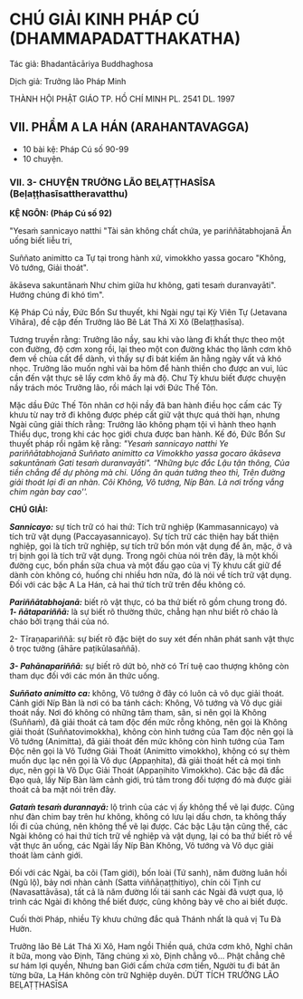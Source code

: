 # CHÚ GIẢI KINH PHÁP CÚ (DHAMMAPADATTHAKATHA)

Tác giả: Bhadantācāriya Buddhaghosa

Dịch giả: Trưởng lão Pháp Minh

THÀNH HỘI PHẬT GIÁO TP. HỒ CHÍ MINH
PL. 2541 DL. 1997

## VII. PHẨM A LA HÁN (ARAHANTAVAGGA)

- 10 bài kệ: Pháp Cú số 90-99
- 10 chuyện.

### VII. 3- CHUYỆN TRƯỞNG LÃO BEḶAṬṬHASĪSA (Beḷaṭṭhasīsattheravatthu)

**KỆ NGÔN: (Pháp Cú số 92)**

"Yesaṁ sannicayo natthi "Tài sản không chất chứa, ye pariññātabhojanā Ăn uống biết liễu tri,

Suññato animitto ca Tự tại trong hành xứ, vimokkho yassa gocaro "Không, Vô tướng, Giải thoát".

ākāseva sakuntānaṁ Như chim giữa hư không, gati tesaṁ duranvayāti". Hướng chúng đi khó tìm".

Kệ Pháp Cú nầy, Đức Bổn Sư thuyết, khi Ngài ngự tại Kỳ Viên Tự (Jetavana Vihāra), đề cập đến
Trưởng lão Bê Lát Thá Xi Xô (Belaṭṭhasīsa).

Tương truyền rằng: Trưởng lão nầy, sau khi vào làng đi khất thực theo một con đường, độ cơm xong rồi, lại theo một con đường khác thọ lãnh cơm khô đem về chùa cất để dành, vì thấy sự đi bát kiếm ăn hằng ngày vất vả khó nhọc. Trưởng lão muốn nghỉ vài ba hôm để hành thiền cho được an vui, lúc cần đến vật thực sẽ lấy cơm khô ấy mà độ. Chư Tỳ khưu biết được chuyện nầy trách móc
Trưởng lão, rồi mách lại với Đức Thế Tôn.

Mặc dầu Đức Thế Tôn nhân cơ hội nầy đã ban hành điều học cấm các Tỳ khưu từ nay trở đi không được phép cất giữ vật thực quá thời hạn, nhưng Ngài cũng giải thích rằng: Trưởng lão không phạm tội vì hành theo hạnh Thiểu dục, trong khi các học giới chưa được ban hành. Kế đó, Đức Bổn
Sư thuyết pháp rồi ngâm kệ rằng: _"Yesaṁ sannicayo natthi
Ye pariññātabhojanā
Suññato animitto ca
Vimokkho yassa gocaro ākāseva sakuntānaṁ
Gati tesaṁ duranvayāti". “Những bực đắc Lậu tận thông,
Của tiền chẳng để dự phòng mà chi.
Uống ăn quán tưởng theo thì,
Trên đường giải thoát lại đi an nhàn.
Cõi Không, Vô tướng, Níp Bàn.
Là nơi trống vắng chim ngàn bay cao''._

**CHÚ GIẢI:**

**_Sannicayo:_** sự tích trữ có hai thứ: Tích trữ nghiệp (Kammasannicayo) và tích trữ vật dụng (Paccayasannicayo). Sự tích trữ các thiện hay bất thiện nghiệp, gọi là tích trữ nghiệp, sự tích trữ bốn món vật dụng để ăn, mặc, ở và trị bịnh gọi là tích trữ vật dụng. Trong ngôi chùa nói trên đây, là một khối đường cục, bốn phần sữa chua và một đấu gạo của vị Tỳ khưu cất giữ để dành còn không có, huống chi nhiều hơn nữa, đó là nói về tích trữ vật dụng. Đối với các bậc A La Hán, cả hai thứ tích trữ trên đều không có.

**_Pariññātabhojanā:_** biết rõ vật thực, có ba thứ biết rõ gồm chung trong đó. **_1- ñātapariññā:_** là sự biết rõ thường thức, chẳng hạn như biết rõ cháo là cháo bởi trạng thái của nó.

2- Tīraṇapariññā: sự biết rõ đặc biệt do suy xét đến nhân phát sanh vật thực ô trọc tưởng (āhāre paṭikūlasaññā).

**_3- Pahānapariññā:_** sự biết rõ dứt bỏ, nhờ có Trí tuệ cao thượng không còn tham dục đối với các món ăn thức uống.

**_Suññato animitto ca:_** không, Vô tướng ở đây có luôn cả vô dục giải thoát. Cảnh giới Níp Bàn là nơi có ba tánh cách: Không, Vô tướng và Vô dục giải thoát nầy. Nơi đó không có những tâm tham, sân, si nên gọi là Không (Suññaṁ), đã giải thoát cả tam độc đến mức rỗng không, nên gọi là Không giải thoát (Suññatovimokkha), không còn hình tướng của Tam độc nên gọi là Vô tướng (Animitta), đã giải thoát đến mức không còn hình tướng của Tam Độc nên gọi là Vô Tướng Giải Thoát (Animitto vimokkho), không có sự thèm muốn dục lạc nên gọi là Vô dục (Appaṇhita), đã giải thoát hết cả mọi tình dục, nên gọi là Vô Dục Giải Thoát (Appaṇihito Vimokkho). Các bậc đã đắc Đạo quả, lấy Níp Bàn làm cảnh giới, trú tâm trong đối tượng đó mà được giải thoát cả ba mặt nói trên đây.

**_Gataṁ tesaṁ durannayā:_** lộ trình của các vị ấy không thể vẽ lại được. Cũng như đàn chim bay trên hư không, không có lưu lại dấu chơn, ta không thấy lối đi của chúng, nên không thể vẽ lại được. Các bậc Lậu tận cũng thế, các Ngài không có hai thứ tích trữ về nghiệp và vật dụng, lại có ba thứ biết rõ về vật thực ăn uống, các Ngài lấy Níp Bàn Không, Vô tướng và Vô dục giải thoát làm cảnh giới.

Đối với các Ngài, ba cõi (Tam giới), bốn loài (Tứ sanh), năm đường luân hồi (Ngũ lộ), bảy nơi nhàn cảnh (Satta viññāṇaṭṭhitiyo), chín cõi Tịnh cư (Navasattāvāsa), tất cả là năm đường lối tái sanh các Ngài đã vượt qua, lộ trình các Ngài đi không thể biết được, cũng không bày vẽ cho ai biết được.

Cuối thời Pháp, nhiều Tỳ khưu chứng đắc quả Thánh nhất là quả vị Tu Đà Hườn.

Trưởng lão Bê Lát Thá Xi Xô,
Ham ngồi Thiền quá, chứa cơm khô,
Nghỉ chân ít bữa, mong vào Định,
Tăng chúng xì xò, Định chẳng vô...
Phật chẳng chê sư hám lợi quyền,
Nhưng ban Giới cấm chứa cơm tiền,
Người tu đi bát ăn từng bữa,
La Hán không còn trữ Nghiệp duyên.
DỨT TÍCH TRƯỞNG LÃO BEḶAṬṬHASĪSA
